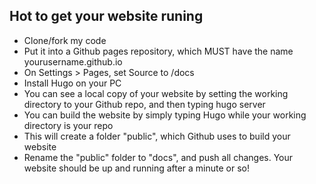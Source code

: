 ## Hot to get your website runing
- Clone/fork my code
- Put it into a Github pages repository, which MUST have the name yourusername.github.io
- On Settings > Pages, set Source to /docs
- Install Hugo on your PC
- You can see a local copy of your website by setting the working directory to your Github repo, and then typing hugo server
- You can build the website by simply typing Hugo while your working directory is your repo
- This will create a folder "public", which Github uses to build your website
- Rename the "public" folder to "docs", and push all changes. Your website should be up and running after a minute or so!


